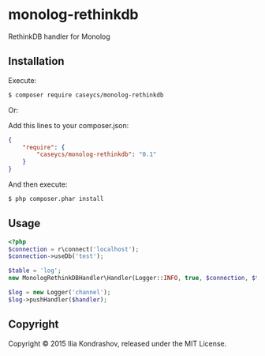 # monolog-rethinkdb
RethinkDB handler for Monolog

## Installation

Execute:

```bash
$ composer require caseycs/monolog-rethinkdb
```

Or:

Add this lines to your composer.json:

```json
{
    "require": {
        "caseycs/monolog-rethinkdb": "0.1"
    }
}
```

And then execute:

```bash
$ php composer.phar install
```

## Usage

```php
<?php
$connection = r\connect('localhost');
$connection->useDb('test');

$table = 'log';
new MonologRethinkDBHandler\Handler(Logger::INFO, true, $connection, $table);

$log = new Logger('channel');
$log->pushHandler($handler);
```

## Copyright

Copyright &copy; 2015 Ilia Kondrashov, released under the MIT License.
